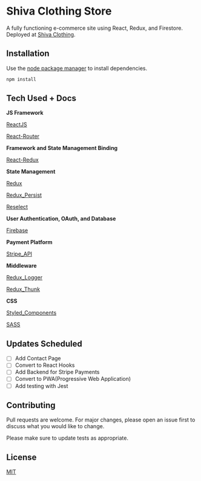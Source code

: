 # Shiva Clothing Store

A fully functioning e-commerce site using React, Redux, and Firestore. Deployed at [Shiva Clothing](https://shiva-clothing.herokuapp.com/).

## Installation

Use the [node package manager](https://www.npmjs.com/) to install dependencies.

```bash
npm install
```

## Tech Used + Docs

**JS Framework**

[ReactJS](https://reactjs.org/docs/getting-started.html)

[React-Router](https://reacttraining.com/react-router/web/guides/quick-start)

**Framework and State Management Binding**

[React-Redux](https://react-redux.js.org/introduction/quick-start)

**State Management**

[Redux](https://redux.js.org/)

[Redux_Persist](https://github.com/rt2zz/redux-persist)

[Reselect](https://github.com/reduxjs/reselect)

**User Authentication, OAuth, and Database**

[Firebase](https://firebase.google.com/docs)

**Payment Platform**

[Stripe_API](https://stripe.com/docs/api)

**Middleware**

[Redux_Logger](https://github.com/LogRocket/redux-logger)

[Redux_Thunk](https://github.com/reduxjs/redux-thunk)

**CSS**

[Styled_Components](https://styled-components.com/docs)

[SASS](https://sass-lang.com/)

## Updates Scheduled
- [ ] Add Contact Page
- [ ] Convert to React Hooks
- [ ] Add Backend for Stripe Payments
- [ ] Convert to PWA(Progressive Web Application)
- [ ] Add testing with Jest

## Contributing

Pull requests are welcome. For major changes, please open an issue first to discuss what you would like to change.

Please make sure to update tests as appropriate.

## License

[MIT](https://choosealicense.com/licenses/mit/)
